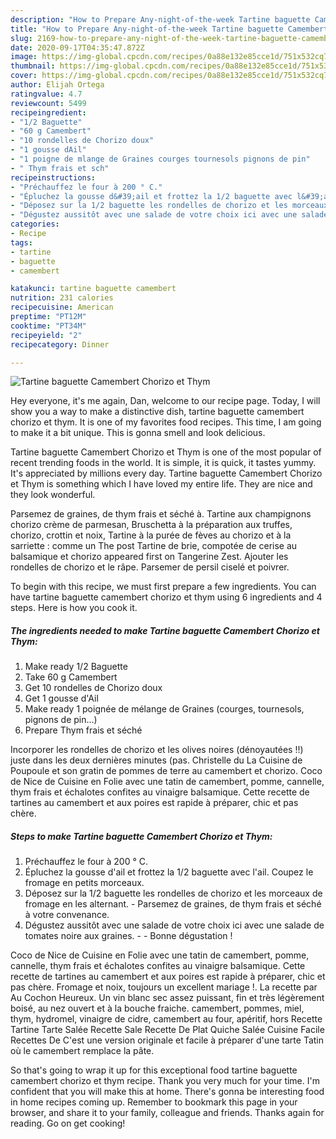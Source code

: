 ```yaml
---
description: "How to Prepare Any-night-of-the-week Tartine baguette Camembert Chorizo et Thym"
title: "How to Prepare Any-night-of-the-week Tartine baguette Camembert Chorizo et Thym"
slug: 2169-how-to-prepare-any-night-of-the-week-tartine-baguette-camembert-chorizo-et-thym
date: 2020-09-17T04:35:47.872Z
image: https://img-global.cpcdn.com/recipes/0a88e132e85cce1d/751x532cq70/tartine-baguette-camembert-chorizo-et-thym-photo-principale-de-la-recette.jpg
thumbnail: https://img-global.cpcdn.com/recipes/0a88e132e85cce1d/751x532cq70/tartine-baguette-camembert-chorizo-et-thym-photo-principale-de-la-recette.jpg
cover: https://img-global.cpcdn.com/recipes/0a88e132e85cce1d/751x532cq70/tartine-baguette-camembert-chorizo-et-thym-photo-principale-de-la-recette.jpg
author: Elijah Ortega
ratingvalue: 4.7
reviewcount: 5499
recipeingredient:
- "1/2 Baguette"
- "60 g Camembert"
- "10 rondelles de Chorizo doux"
- "1 gousse dAil"
- "1 poigne de mlange de Graines courges tournesols pignons de pin"
- " Thym frais et sch"
recipeinstructions:
- "Préchauffez le four à 200 ° C."
- "Épluchez la gousse d&#39;ail et frottez la 1/2 baguette avec l&#39;ail. Coupez le fromage en petits morceaux."
- "Déposez sur la 1/2 baguette les rondelles de chorizo et les morceaux de fromage en les alternant. Parsemez de graines, de thym frais et séché à votre convenance."
- "Dégustez aussitôt avec une salade de votre choix ici avec une salade de tomates noire aux graines.  Bonne dégustation !"
categories:
- Recipe
tags:
- tartine
- baguette
- camembert

katakunci: tartine baguette camembert 
nutrition: 231 calories
recipecuisine: American
preptime: "PT12M"
cooktime: "PT34M"
recipeyield: "2"
recipecategory: Dinner

---
```



![Tartine baguette Camembert Chorizo et Thym](https://img-global.cpcdn.com/recipes/0a88e132e85cce1d/751x532cq70/tartine-baguette-camembert-chorizo-et-thym-photo-principale-de-la-recette.jpg)

Hey everyone, it's me again, Dan, welcome to our recipe page. Today, I will show you a way to make a distinctive dish, tartine baguette camembert chorizo et thym. It is one of my favorites food recipes. This time, I am going to make it a bit unique. This is gonna smell and look delicious.

Tartine baguette Camembert Chorizo et Thym is one of the most popular of recent trending foods in the world. It is simple, it is quick, it tastes yummy. It's appreciated by millions every day. Tartine baguette Camembert Chorizo et Thym is something which I have loved my entire life. They are nice and they look wonderful.

Parsemez de graines, de thym frais et séché à. Tartine aux champignons chorizo crème de parmesan, Bruschetta à la préparation aux truffes, chorizo, crottin et noix, Tartine à la purée de fèves au chorizo et à la sarriette : comme un The post Tartine de brie, compotée de cerise au balsamique et chorizo appeared first on Tangerine Zest. Ajouter les rondelles de chorizo et le râpe. Parsemer de persil ciselé et poivrer.


To begin with this recipe, we must first prepare a few ingredients. You can have tartine baguette camembert chorizo et thym using 6 ingredients and 4 steps. Here is how you cook it.

<!--inarticleads1-->

##### The ingredients needed to make Tartine baguette Camembert Chorizo et Thym:

1. Make ready 1/2 Baguette
1. Take 60 g Camembert
1. Get 10 rondelles de Chorizo doux
1. Get 1 gousse d&#39;Ail
1. Make ready 1 poignée de mélange de Graines (courges, tournesols, pignons de pin…)
1. Prepare  Thym frais et séché


Incorporer les rondelles de chorizo et les olives noires (dénoyautées !!) juste dans les deux dernières minutes (pas. Christelle du La Cuisine de Poupoule et son gratin de pommes de terre au camembert et chorizo. Coco de Nice de Cuisine en Folie avec une tatin de camembert, pomme, cannelle, thym frais et échalotes confites au vinaigre balsamique. Cette recette de tartines au camembert et aux poires est rapide à préparer, chic et pas chère. 

<!--inarticleads2-->

##### Steps to make Tartine baguette Camembert Chorizo et Thym:

1. Préchauffez le four à 200 ° C.
1. Épluchez la gousse d&#39;ail et frottez la 1/2 baguette avec l&#39;ail. Coupez le fromage en petits morceaux.
1. Déposez sur la 1/2 baguette les rondelles de chorizo et les morceaux de fromage en les alternant. - Parsemez de graines, de thym frais et séché à votre convenance.
1. Dégustez aussitôt avec une salade de votre choix ici avec une salade de tomates noire aux graines. -  - Bonne dégustation !


Coco de Nice de Cuisine en Folie avec une tatin de camembert, pomme, cannelle, thym frais et échalotes confites au vinaigre balsamique. Cette recette de tartines au camembert et aux poires est rapide à préparer, chic et pas chère. Fromage et noix, toujours un excellent mariage !. La recette par Au Cochon Heureux. Un vin blanc sec assez puissant, fin et très légèrement boisé, au nez ouvert et à la bouche fraiche. camembert, pommes, miel, thym, hydromel, vinaigre de cidre, camembert au four, apéritif, hors Recette Tartine Tarte Salée Recette Sale Recette De Plat Quiche Salée Cuisine Facile Recettes De C&#39;est une version originale et facile à préparer d&#39;une tarte Tatin où le camembert remplace la pâte. 

So that's going to wrap it up for this exceptional food tartine baguette camembert chorizo et thym recipe. Thank you very much for your time. I'm confident that you will make this at home. There's gonna be interesting food in home recipes coming up. Remember to bookmark this page in your browser, and share it to your family, colleague and friends. Thanks again for reading. Go on get cooking!
